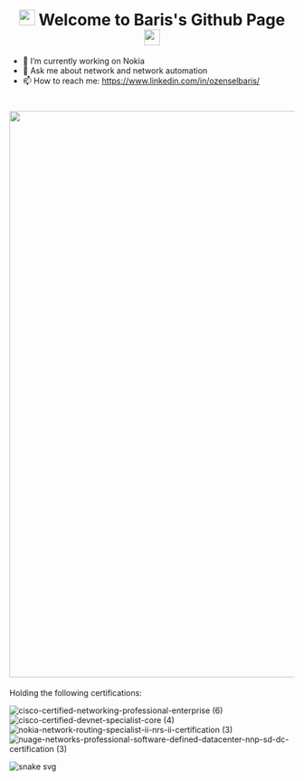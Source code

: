 <h1 align="center">
  <img src="https://media3.giphy.com/media/26n7b7PjSOZJwVCmY/giphy.gif" width="28" >
  Welcome to Baris's Github Page
  <img src="https://media3.giphy.com/media/26n7b7PjSOZJwVCmY/giphy.gif" width="28" >
</h1>

- 🔭 I’m currently working on Nokia
- 💬 Ask me about network and network automation
- 📫 How to reach me: https://www.linkedin.com/in/ozenselbaris/

<h1 align="center">
  <img src="https://media.istockphoto.com/vectors/chess-pieces-binary-code-vector-pattern-background-vector-id951722554?k=20&m=951722554&s=170667a&w=0&h=4jAsK8W0lZUBlvESPAZ6QDDT2gOaxJVfiidUk3QEccw=" width="1000" >
</h1>

Holding the following certifications: 

![cisco-certified-networking-professional-enterprise (6)](https://user-images.githubusercontent.com/94804863/154635307-40b8519f-9ecc-4320-b685-9e879f48e072.png)![cisco-certified-devnet-specialist-core (4)](https://user-images.githubusercontent.com/94804863/154635329-117c4f6b-0b0b-4bc7-969b-69e3b56d736a.png)![nokia-network-routing-specialist-ii-nrs-ii-certification (3)](https://user-images.githubusercontent.com/94804863/154635365-bf1d9a42-6c2e-45f3-8bbb-b1d6e95fdd68.png)![nuage-networks-professional-software-defined-datacenter-nnp-sd-dc-certification (3)](https://user-images.githubusercontent.com/94804863/154635377-e440b541-a9bb-4162-b4b1-7c22486e8fe4.png)

![snake svg](https://github.com/bozensel/bozensel/blob/output/github-contribution-grid-snake.svg)
<!--
**bozensel/bozensel** is a ✨ _special_ ✨ repository because its `README.md` (this file) appears on your GitHub profile.

Here are some ideas to get you started:

- 🔭 I’m currently working on ...
- 🌱 I’m currently learning ...
- 👯 I’m looking to collaborate on ...
- 🤔 I’m looking for help with ...
- 💬 Ask me about ...
- 📫 How to reach me: ...
- 😄 Pronouns: ...
- ⚡ Fun fact: ...
-->
